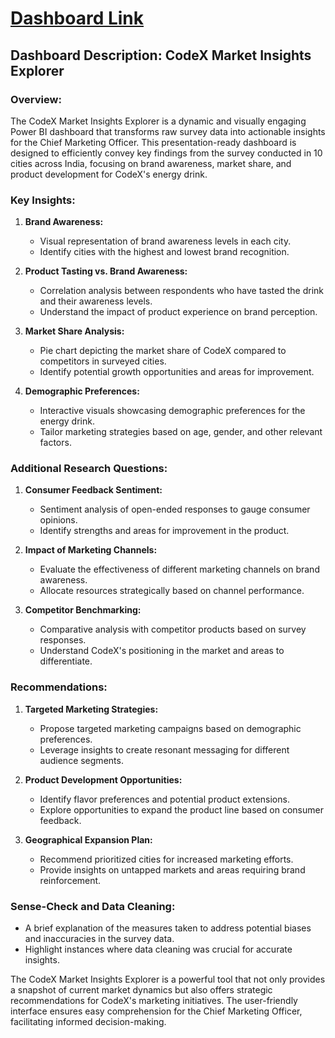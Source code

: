 # [Dashboard Link](https://www.novypro.com/project/codex-customer-analysis-dashboard)

## Dashboard Description: CodeX Market Insights Explorer

### Overview:
The CodeX Market Insights Explorer is a dynamic and visually engaging Power BI dashboard that transforms raw survey data into actionable insights for the Chief Marketing Officer. This presentation-ready dashboard is designed to efficiently convey key findings from the survey conducted in 10 cities across India, focusing on brand awareness, market share, and product development for CodeX's energy drink.

### Key Insights:
1. **Brand Awareness:**
   - Visual representation of brand awareness levels in each city.
   - Identify cities with the highest and lowest brand recognition.

2. **Product Tasting vs. Brand Awareness:**
   - Correlation analysis between respondents who have tasted the drink and their awareness levels.
   - Understand the impact of product experience on brand perception.

3. **Market Share Analysis:**
   - Pie chart depicting the market share of CodeX compared to competitors in surveyed cities.
   - Identify potential growth opportunities and areas for improvement.

4. **Demographic Preferences:**
   - Interactive visuals showcasing demographic preferences for the energy drink.
   - Tailor marketing strategies based on age, gender, and other relevant factors.

### Additional Research Questions:
1. **Consumer Feedback Sentiment:**
   - Sentiment analysis of open-ended responses to gauge consumer opinions.
   - Identify strengths and areas for improvement in the product.

2. **Impact of Marketing Channels:**
   - Evaluate the effectiveness of different marketing channels on brand awareness.
   - Allocate resources strategically based on channel performance.

3. **Competitor Benchmarking:**
   - Comparative analysis with competitor products based on survey responses.
   - Understand CodeX's positioning in the market and areas to differentiate.

### Recommendations:
1. **Targeted Marketing Strategies:**
   - Propose targeted marketing campaigns based on demographic preferences.
   - Leverage insights to create resonant messaging for different audience segments.

2. **Product Development Opportunities:**
   - Identify flavor preferences and potential product extensions.
   - Explore opportunities to expand the product line based on consumer feedback.

3. **Geographical Expansion Plan:**
   - Recommend prioritized cities for increased marketing efforts.
   - Provide insights on untapped markets and areas requiring brand reinforcement.

### Sense-Check and Data Cleaning:
   - A brief explanation of the measures taken to address potential biases and inaccuracies in the survey data.
   - Highlight instances where data cleaning was crucial for accurate insights.

The CodeX Market Insights Explorer is a powerful tool that not only provides a snapshot of current market dynamics but also offers strategic recommendations for CodeX's marketing initiatives. The user-friendly interface ensures easy comprehension for the Chief Marketing Officer, facilitating informed decision-making.
